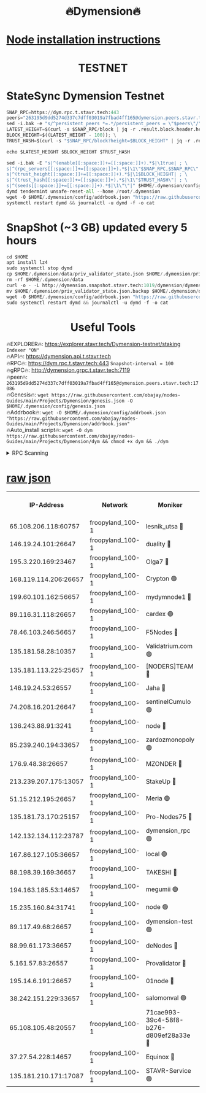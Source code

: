 <h1 align="center"> 🔥Dymension🔥</h1>

[Node installation instructions](https://github.com/obajay/nodes-Guides/tree/main/Projects/Dymension)
=

<h1 align="center"> TESTNET</h1>

# StateSync Dymension Testnet
```python
SNAP_RPC=https://dym.rpc.t.stavr.tech:443
peers="263195d9dd5274d337c7dff03019a7fbad4ff165@dymension.peers.stavr.tech:17086"
sed -i.bak -e "s/^persistent_peers *=.*/persistent_peers = \"$peers\"/" $HOME/.dymension/config/config.toml
LATEST_HEIGHT=$(curl -s $SNAP_RPC/block | jq -r .result.block.header.height); \
BLOCK_HEIGHT=$((LATEST_HEIGHT - 100)); \
TRUST_HASH=$(curl -s "$SNAP_RPC/block?height=$BLOCK_HEIGHT" | jq -r .result.block_id.hash)

echo $LATEST_HEIGHT $BLOCK_HEIGHT $TRUST_HASH

sed -i.bak -E "s|^(enable[[:space:]]+=[[:space:]]+).*$|\1true| ; \
s|^(rpc_servers[[:space:]]+=[[:space:]]+).*$|\1\"$SNAP_RPC,$SNAP_RPC\"| ; \
s|^(trust_height[[:space:]]+=[[:space:]]+).*$|\1$BLOCK_HEIGHT| ; \
s|^(trust_hash[[:space:]]+=[[:space:]]+).*$|\1\"$TRUST_HASH\"| ; \
s|^(seeds[[:space:]]+=[[:space:]]+).*$|\1\"\"|" $HOME/.dymension/config/config.toml
dymd tendermint unsafe-reset-all --home /root/.dymension
wget -O $HOME/.dymension/config/addrbook.json "https://raw.githubusercontent.com/obajay/nodes-Guides/main/Projects/Dymension/addrbook.json"
systemctl restart dymd && journalctl -u dymd -f -o cat

```
# SnapShot (~3 GB) updated every 5 hours
```python
cd $HOME
apt install lz4
sudo systemctl stop dymd
cp $HOME/.dymension/data/priv_validator_state.json $HOME/.dymension/priv_validator_state.json.backup
rm -rf $HOME/.dymension/data
curl -o - -L http://dymension.snapshot.stavr.tech:1019/dymension/dymension-snap.tar.lz4 | lz4 -c -d - | tar -x -C $HOME/.dymension --strip-components 2
mv $HOME/.dymension/priv_validator_state.json.backup $HOME/.dymension/data/priv_validator_state.json
wget -O $HOME/.dymension/config/addrbook.json "https://raw.githubusercontent.com/obajay/nodes-Guides/main/Projects/Dymension/addrbook.json"
sudo systemctl restart dymd && journalctl -u dymd -f -o cat
```

 <h1 align="center"> Useful Tools</h1>

🔥EXPLORER🔥:     https://explorer.stavr.tech/Dymension-testnet/staking        `Indexer "ON"` \
🔥API🔥:          https://dymension.api.t.stavr.tech \
🔥RPC🔥:          https://dym.rpc.t.stavr.tech:443                  `Snapshot-interval = 100` \
🔥gRPC🔥:         http://dymension.grpc.t.stavr.tech:7119 \
🔥peer🔥:         `263195d9dd5274d337c7dff03019a7fbad4ff165@dymension.peers.stavr.tech:17086` \
🔥Genesis🔥:     ```wget https://raw.githubusercontent.com/obajay/nodes-Guides/main/Projects/Dymension/genesis.json -O $HOME/.dymension/config/genesis.json``` \
🔥Addrbook🔥:    ```wget -O $HOME/.dymension/config/addrbook.json "https://raw.githubusercontent.com/obajay/nodes-Guides/main/Projects/Dymension/addrbook.json"``` \
🔥Auto_install script🔥: ```wget -O dym https://raw.githubusercontent.com/obajay/nodes-Guides/main/Projects/Dymension/dym && chmod +x dym && ./dym```

<details>
<summary>RPC Scanning</summary>

<h2 align="center"> We scan nodes in real time every 4 hours. And we provide the final result of RPC endpoints.
We cannot influence the operation of these nodes in any way. </h2>


```python
If Voting Power is higher than 0 --> then the Node is a validator of the network and may be subject to attack and be a potential threat to the chain.
```
```python
We marked such validators with a red symbol
```

</details>

[raw json](https://rpc-check.dymt.stavr.tech/dymt/rpc-dymt-result.json)
=


<table><tr><th>IP-Address</th><th>Network</th><th>Moniker</th><th>Latest Block Height</th><th>Earliest Block Height</th><th>Catching Up</th><th>Tx Index</th><th>Voting Power</th><th>Scan Time</th></tr><tr><td>65.108.206.118:60757</td><td>froopyland_100-1</td><td>lesnik_utsa 🔴</td><td>1594761</td><td>1</td><td>False</td><td>on</td><td>1</td><td>2023-12-07T15:19:23.976119563UTC</td></tr><tr><td>146.19.24.101:26647</td><td>froopyland_100-1</td><td>duality 🔴</td><td>1594764</td><td>1</td><td>False</td><td>on</td><td>1</td><td>2023-12-07T15:19:40.587685886UTC</td></tr><tr><td>195.3.220.169:23467</td><td>froopyland_100-1</td><td>Olga7 🔴</td><td>1594766</td><td>1</td><td>False</td><td>on</td><td>1</td><td>2023-12-07T15:19:55.520385673UTC</td></tr><tr><td>168.119.114.206:26657</td><td>froopyland_100-1</td><td>Crypton 🟢</td><td>1594767</td><td>1</td><td>False</td><td>off</td><td>0</td><td>2023-12-07T15:20:01.579880870UTC</td></tr><tr><td>199.60.101.162:56657</td><td>froopyland_100-1</td><td>mydymnode1 🔴</td><td>1594761</td><td>106001</td><td>False</td><td>off</td><td>1</td><td>2023-12-07T15:19:24.749138192UTC</td></tr><tr><td>89.116.31.118:26657</td><td>froopyland_100-1</td><td>cardex 🟢</td><td>1594762</td><td>293001</td><td>False</td><td>on</td><td>0</td><td>2023-12-07T15:19:33.357942116UTC</td></tr><tr><td>78.46.103.246:56657</td><td>froopyland_100-1</td><td>F5Nodes 🔴</td><td>1594760</td><td>407001</td><td>False</td><td>off</td><td>1</td><td>2023-12-07T15:19:17.787478022UTC</td></tr><tr><td>135.181.58.28:10357</td><td>froopyland_100-1</td><td>Validatrium.com 🟢</td><td>1594765</td><td>591001</td><td>False</td><td>on</td><td>0</td><td>2023-12-07T15:19:47.483605111UTC</td></tr><tr><td>135.181.113.225:25657</td><td>froopyland_100-1</td><td>[NODERS]TEAM 🔴</td><td>1594765</td><td>737456</td><td>False</td><td>on</td><td>1</td><td>2023-12-07T15:19:47.867478225UTC</td></tr><tr><td>146.19.24.53:26557</td><td>froopyland_100-1</td><td>Jaha 🔴</td><td>1594765</td><td>737456</td><td>False</td><td>off</td><td>1</td><td>2023-12-07T15:19:48.266823122UTC</td></tr><tr><td>74.208.16.201:26647</td><td>froopyland_100-1</td><td>sentinelCumulo 🟢</td><td>1594758</td><td>820001</td><td>False</td><td>on</td><td>0</td><td>2023-12-07T15:19:09.524291673UTC</td></tr><tr><td>136.243.88.91:3241</td><td>froopyland_100-1</td><td>node 🔴</td><td>1594765</td><td>922548</td><td>False</td><td>on</td><td>1</td><td>2023-12-07T15:19:48.534178318UTC</td></tr><tr><td>85.239.240.194:33657</td><td>froopyland_100-1</td><td>zardozmonopoly 🟢</td><td>1594768</td><td>935165</td><td>False</td><td>off</td><td>0</td><td>2023-12-07T15:20:09.330314142UTC</td></tr><tr><td>176.9.48.38:26657</td><td>froopyland_100-1</td><td>MZONDER 🔴</td><td>1594766</td><td>1006001</td><td>False</td><td>on</td><td>1</td><td>2023-12-07T15:19:55.096311065UTC</td></tr><tr><td>213.239.207.175:13057</td><td>froopyland_100-1</td><td>StakeUp 🔴</td><td>1594768</td><td>1150548</td><td>False</td><td>off</td><td>1</td><td>2023-12-07T15:20:04.374260883UTC</td></tr><tr><td>51.15.212.195:26657</td><td>froopyland_100-1</td><td>Meria 🟢</td><td>1594758</td><td>1238063</td><td>False</td><td>on</td><td>0</td><td>2023-12-07T15:19:05.909894714UTC</td></tr><tr><td>135.181.73.170:25157</td><td>froopyland_100-1</td><td>Pro-Nodes75 🔴</td><td>1594760</td><td>1294760</td><td>False</td><td>on</td><td>1</td><td>2023-12-07T15:19:19.507133566UTC</td></tr><tr><td>142.132.134.112:23787</td><td>froopyland_100-1</td><td>dymension_rpc 🟢</td><td>1594763</td><td>1294763</td><td>False</td><td>on</td><td>0</td><td>2023-12-07T15:19:37.740417314UTC</td></tr><tr><td>167.86.127.105:36657</td><td>froopyland_100-1</td><td>local 🟢</td><td>1594767</td><td>1318001</td><td>False</td><td>off</td><td>0</td><td>2023-12-07T15:19:58.711831665UTC</td></tr><tr><td>88.198.39.169:36657</td><td>froopyland_100-1</td><td>TAKESHI 🔴</td><td>1594758</td><td>1330001</td><td>False</td><td>on</td><td>1</td><td>2023-12-07T15:19:09.842650367UTC</td></tr><tr><td>194.163.185.53:14657</td><td>froopyland_100-1</td><td>megumii 🟢</td><td>1594760</td><td>1390788</td><td>False</td><td>on</td><td>0</td><td>2023-12-07T15:19:19.104520641UTC</td></tr><tr><td>15.235.160.84:31741</td><td>froopyland_100-1</td><td>node 🟢</td><td>1594758</td><td>1435053</td><td>False</td><td>on</td><td>0</td><td>2023-12-07T15:19:10.795501681UTC</td></tr><tr><td>89.117.49.68:26657</td><td>froopyland_100-1</td><td>dymension-test 🟢</td><td>1594767</td><td>1473622</td><td>False</td><td>on</td><td>0</td><td>2023-12-07T15:20:02.028543492UTC</td></tr><tr><td>88.99.61.173:36657</td><td>froopyland_100-1</td><td>deNodes 🔴</td><td>1594765</td><td>1501386</td><td>False</td><td>off</td><td>1</td><td>2023-12-07T15:19:47.090027934UTC</td></tr><tr><td>5.161.57.83:26557</td><td>froopyland_100-1</td><td>Provalidator 🔴</td><td>1594758</td><td>1503071</td><td>False</td><td>on</td><td>1</td><td>2023-12-07T15:19:06.572581309UTC</td></tr><tr><td>195.14.6.191:26657</td><td>froopyland_100-1</td><td>01node 🔴</td><td>1594767</td><td>1561776</td><td>False</td><td>on</td><td>1</td><td>2023-12-07T15:20:01.308342320UTC</td></tr><tr><td>38.242.151.229:33657</td><td>froopyland_100-1</td><td>salomonval 🟢</td><td>1594766</td><td>1569001</td><td>False</td><td>off</td><td>0</td><td>2023-12-07T15:19:55.915882184UTC</td></tr><tr><td>65.108.105.48:20557</td><td>froopyland_100-1</td><td>71cae993-39c4-58f8-b276-d809ef28a33e 🔴</td><td>1594763</td><td>1580001</td><td>False</td><td>on</td><td>1</td><td>2023-12-07T15:19:38.164881023UTC</td></tr><tr><td>37.27.54.228:14657</td><td>froopyland_100-1</td><td>Equinox 🔴</td><td>1594767</td><td>1589489</td><td>False</td><td>on</td><td>1</td><td>2023-12-07T15:19:58.378167138UTC</td></tr><tr><td>135.181.210.171:17087</td><td>froopyland_100-1</td><td>STAVR-Service 🟢</td><td>1594759</td><td>1593166</td><td>False</td><td>on</td><td>0</td><td>2023-12-07T15:19:15.411073995UTC</td></tr></table>
